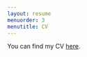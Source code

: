 ```yaml
---
layout: resume
menuorder: 3
menutitle: CV
---
```



You can find my CV [here](https://sungjuwu.github.io/CV_sungjuwu.pdf).

